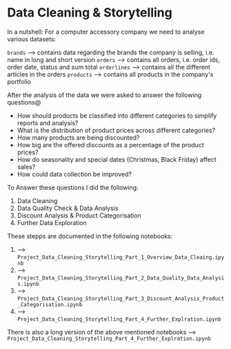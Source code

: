 # Data Cleaning & Storytelling

In a nutshell: For a computer accessory company we need to analyse various datasets:

`brands` --> contains data regarding the brands the company is selling, i.e. name in long and short version
`orders` --> contains all orders, i.e. order ids, order date, status and sum total
`orderlines` --> contains all the different articles in the orders
`products` --> contains all products in the company's portfolio

After the analysis of the data we were asked to answer the following questions@

* How should products be classified into different categories to simplify reports and analysis?
* What is the distribution of product prices across different categories?
* How many products are being discounted?
* How big are the offered discounts as a percentage of the product prices?
* How do seasonality and special dates (Christmas, Black Friday) affect sales?
* How could data collection be improved?

To Answer these questions I did the following:

1. Data Cleaning
2. Data Quality Check & Data Analysis
3. Discount Analysis & Product Categorisation
4. Further Data Exploration

These stepps are documented in the following notebooks:

1. --> `Project_Data_Cleaning_Storytelling_Part_1_Overview_Data_Cleaing.ipynb`
2. --> `Project_Data_Cleaning_Storytelling_Part_2_Data_Quality_Data_Analysis.ipynb`
3. --> `Project_Data_Cleaning_Storytelling_Part_3_Discount_Analysis_Product_Categorisation.ipynb`
4. --> `Project_Data_Cleaning_Storytelling_Part_4_Further_Explration.ipynb`

There is also a long version of the above mentioned notebooks --> `Project_Data_Cleaning_Storytelling_Part_4_Further_Explration.ipynb`


